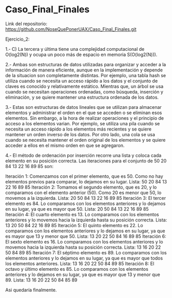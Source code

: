 # Caso_Final_Finales
Link del repositorio: https://github.com/NoseQuePonerUAX/Caso_Final_Finales.git

Ejercicio_2:

1.- C) La tercera y última tiene una complejidad computacional de O(log2(N)) y ocupa un poco más de espacio en memoria S(O(log2(N))).

2.- Ambas son estructuras de datos utilizadas para organizar y acceder a la información de manera eficiente, aunque en la implementación y depende de la situacion son completamente distintas. Por ejemplo, una tabla hash se utiliza cuando se necesita un acceso rápido a los datos y el conjunto de claves es conocido y relativamente estático. Mientras que, un árbol se usa cuando se necesitan operaciones ordenadas, como búsqueda, inserción y eliminación, y se quiere mantener una estructura ordenada de los datos.

3.- Estas son estructuras de datos lineales que se utilizan para almacenar elementos y administrar el orden en el que se acceden o se eliminan esos elementos. Sin embargo, a la hora de realizar operaciones y el principio de acceso a los elementos varian. Por ejemplo, se utiliza una pila cuando se necesita un acceso rápido a los elementos más recientes y se quiere mantener un orden inverso de los datos. Por otro lado, una cola se usa cuando se necesita mantener el orden original de los elementos y se quiere acceder a ellos en el mismo orden en que se agregaron.

4.- El método de ordenación por inserción recorre una lista y coloca cada elemento en su posición correcta.
Las iteraciones para el conjunto de 50 20 84 13 22 16 89 85 son:

Iteración 1: Comenzamos con el primer elemento, que es 50. Como no hay elementos previos para comparar, lo dejamos en su lugar.
Lista: 50 20 84 13 22 16 89 85
Iteración 2: Tomamos el segundo elemento, que es 20, y lo comparamos con el elemento anterior (50). Como 20 es menor que 50, lo movemos a la izquierda.
Lista: 20 50 84 13 22 16 89 85
Iteración 3: El tercer elemento es 84. Lo comparamos con los elementos anteriores y lo dejamos en su lugar, ya que es mayor que 50.
Lista: 20 50 84 13 22 16 89 85
Iteración 4: El cuarto elemento es 13. Lo comparamos con los elementos anteriores y lo movemos hacia la izquierda hasta su posición correcta.
Lista: 13 20 50 84 22 16 89 85
Iteración 5: El quinto elemento es 22. Lo comparamos con los elementos anteriores y lo dejamos en su lugar, ya que es mayor que 13 y menor que 50.
Lista: 13 20 22 50 84 16 89 85
Iteración 6: El sexto elemento es 16. Lo comparamos con los elementos anteriores y lo movemos hacia la izquierda hasta su posición correcta.
Lista: 13 16 20 22 50 84 89 85
Iteración 7: El séptimo elemento es 89. Lo comparamos con los elementos anteriores y lo dejamos en su lugar, ya que es mayor que todos los elementos anteriores.
Lista: 13 16 20 22 50 84 89 85
Iteración 8: El octavo y último elemento es 85. Lo comparamos con los elementos anteriores y lo dejamos en su lugar, ya que es mayor que 13 y menor que 89.
Lista: 13 16 20 22 50 84 85 89

Asi quedaría finalmente.
